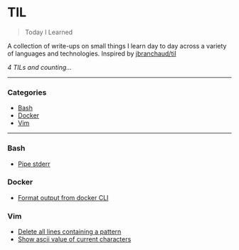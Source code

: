 # TIL

> Today I Learned

A collection of write-ups on small things I learn day to day across a variety of
languages and technologies. Inspired by [jbranchaud/til](https://github.com/jbranchaud/til)

_4 TILs and counting..._

---

### Categories

* [Bash](#bash)
* [Docker](#docker)
* [Vim](#vim)

---

### Bash
- [Pipe stderr](bash/pipe-stderr.md)

### Docker
- [Format output from docker CLI](docker/format-output-from-docker-cli.md)

### Vim
- [Delete all lines containing a pattern](vim/delete-all-lines-containing-a-pattern.md)
- [Show ascii value of current characters](vim/show-ascii-value-of-current-characters.md)
